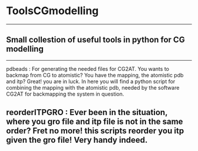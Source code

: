 # ToolsCGmodelling


-----
Small collestion of useful tools in python for CG modelling
----

-----
pdbeads : For generating the needed files for CG2AT. You wants to backmap from CG to atomistic? You have the mapping, the atomistic pdb and itp? Great! you are in luck. In here you will find a python script for combining the mapping with the atomistic pdb, needed by the software CG2AT for backmapping the system in question.


reorderITPGRO : Ever been in the situation, where you gro file and itp file is not in the same order? Fret no more! this scripts reorder you itp given the gro file! Very handy indeed. 
-----
